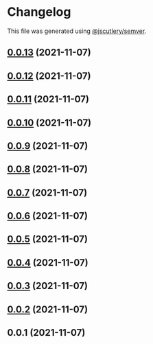 # Changelog

This file was generated using [@jscutlery/semver](https://github.com/jscutlery/semver).

## [0.0.13](https://github.com/onedaycat/jaco/compare/http-0.0.12...http-0.0.13) (2021-11-07)



## [0.0.12](https://github.com/onedaycat/jaco/compare/http-0.0.11...http-0.0.12) (2021-11-07)



## [0.0.11](https://github.com/onedaycat/jaco/compare/http-0.0.10...http-0.0.11) (2021-11-07)



## [0.0.10](https://github.com/onedaycat/jaco/compare/http-0.0.9...http-0.0.10) (2021-11-07)



## [0.0.9](https://github.com/onedaycat/jaco/compare/http-0.0.8...http-0.0.9) (2021-11-07)



## [0.0.8](https://github.com/onedaycat/jaco/compare/http-0.0.7...http-0.0.8) (2021-11-07)



## [0.0.7](https://github.com/onedaycat/jaco/compare/http-0.0.6...http-0.0.7) (2021-11-07)



## [0.0.6](https://github.com/onedaycat/jaco/compare/http-0.0.5...http-0.0.6) (2021-11-07)



## [0.0.5](https://github.com/onedaycat/jaco/compare/http-0.0.4...http-0.0.5) (2021-11-07)



## [0.0.4](https://github.com/onedaycat/jaco/compare/http-0.0.3...http-0.0.4) (2021-11-07)



## [0.0.3](https://github.com/onedaycat/jaco/compare/http-0.0.2...http-0.0.3) (2021-11-07)



## [0.0.2](https://github.com/onedaycat/jaco/compare/http-0.0.1...http-0.0.2) (2021-11-07)



## 0.0.1 (2021-11-07)

